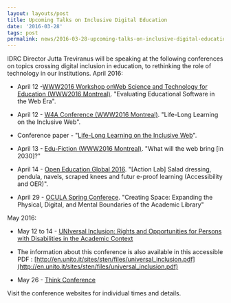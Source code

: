 ```yaml
---
layout: layouts/post
title: Upcoming Talks on Inclusive Digital Education
date: '2016-03-28'
tags: post
permalink: news/2016-03-28-upcoming-talks-on-inclusive-digital-education.html
---
```

IDRC Director Jutta Treviranus will be speaking at the following conferences
on topics crossing digital inclusion in education, to rethinking the role of technology
in our institutions.
April 2016:

- April 12 -[WWW2016 Workshop onWeb Science and Technology for Education (WWW2016 Montreal)](https://events.keep.edu.hk/webed/2016/). "Evaluating Educational
Software in the Web Era".
- April 12 - [W4A Conference (WWW2016 Montreal)](http://www.w4a.info/2016/).
  "Life-Long Learning on the Inclusive Web".

- Conference paper - "[Life-Long Learning on the Inclusive Web](http://inclusivedesign.ca/wp-content/uploads/2016/03/Treviranus-Web4All-Paper_accessible-PDF.pdf)".

- April 13 - [Edu-Fiction (WWW2016 Montreal)](http://www.teluq.ca/edu-fiction2030/). "What will the web bring [in 2030]?"
- April 14 - [Open Education Global 2016](http://conference.oeconsortium.org/2016/). "[Action Lab] Salad dressing, pendula, navels, scraped knees and futur
e-proof learning (Accessibility and OER)".
- April 29 - [OCULA Spring Conferece](https://oculaspring.wordpress.com/). "Creating Space: Expanding the Physical, Digital, and Mental Boundaries of the Academic
Library"

May 2016:

- May 12 to 14 - [UNIversal Inclusion: Rights and Opportunities for Persons with Disabilities in the Academic Context](https://www.unito.it/gallerie/universal-inclusion-rights-and-opportunities-persons-disabilities-academic-context)

- The information about this conference is also available in this accessible PDF
: [http://en.unito.it/sites/sten/files/universal_inclusion.pdf](http://en.unito.it/sites/sten/files/universal_inclusion.pdf)

- May 26 - [Think Conference](http://www.thinkconference.ca/)

Visit the conference websites for individual times and details.
